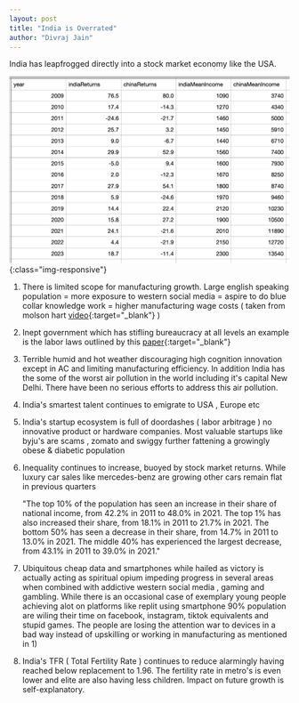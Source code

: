 ```yaml
---
layout: post
title: "India is Overrated"
author: "Divraj Jain"
---
```


India has leapfrogged directly into a stock market economy like the USA. 

![comparison](https://github.com/divraj/divraj.github.io/raw/master/_assets/comparison.png){:class="img-responsive"}

1) There is limited scope for manufacturing growth. Large english speaking population = more exposure to western social media = aspire to do blue collar knowledge work = higher manufacturing wage costs ( taken from molson hart [video](https://twitter.com/Molson_Hart/status/1839648904054464640){:target="_blank"} )


2) Inept government which has stifling bureaucracy at all levels an example is the labor laws outlined by this [paper](https://the1991project.com/writing/papers/why-indian-firms-dont-scale-labor-edition){:target="_blank"}

3) Terrible humid and hot weather discouraging high cognition innovation except in AC and limiting manufacturing efficiency. In addition India has the some of the worst air pollution in the world including it's capital New Delhi. There have been no serious efforts to address this air pollution.

4) India's smartest talent continues to emigrate to USA , Europe etc

5) India's startup ecosystem is full of doordashes ( labor arbitrage ) no innovative product or hardware companies. Most valuable startups like byju's are scams , zomato and swiggy further fattening a growingly obese & diabetic population

6) Inequality continues to increase, buoyed by stock market returns. While luxury car sales like mercedes-benz are growing other cars remain flat in previous quarters
  
   "The top 10% of the population has seen an increase in their share of national income, from 42.2% in 2011 to 48.0% in 2021.
The top 1% has also increased their share, from 18.1% in 2011 to 21.7% in 2021.
The bottom 50% has seen a decrease in their share, from 14.7% in 2011 to 13.0% in 2021.
The middle 40% has experienced the largest decrease, from 43.1% in 2011 to 39.0% in 2021."

7) Ubiquitous cheap data and smartphones while hailed as victory is actually acting as spiritual opium impeding progress in several areas when combined with addictive western social media , gaming and gambling. While there is an occasional case of exemplary young people achieving alot on platforms like replit using smartphone 90% population are wiling their time on facebook, instagram, tiktok equivalents and stupid games. The people are losing the attention war to devices in a bad way instead of upskilling or working in manufacturing as mentioned in 1)

8) India's TFR ( Total Fertility Rate ) continues to reduce alarmingly having reached below replacement to 1.96. The fertility rate in metro's is even lower and elite are also having less children. Impact on future growth is self-explanatory. 

